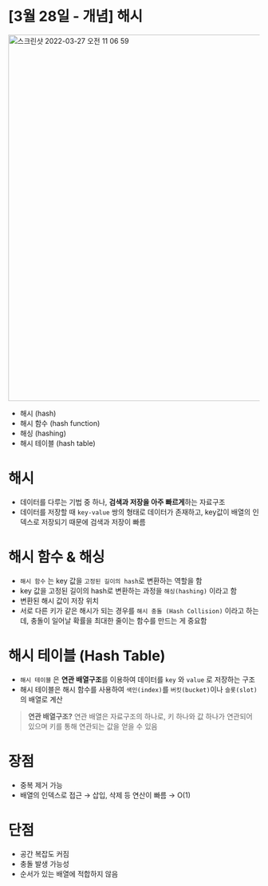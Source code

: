 # [3월 28일 - 개념] 해시

<img width="735" alt="스크린샷 2022-03-27 오전 11 06 59" src="https://user-images.githubusercontent.com/68533016/160398371-1bc6d255-ed30-4f9d-ae5b-8febb706636a.png">

- 해시 (hash)
- 해시 함수 (hash function)
- 해싱 (hashing)
- 해시 테이블 (hash table)

# 해시

- 데이터를 다루는 기법 중 하나, **검색과 저장을 아주 빠르게**하는 자료구조
- 데이터를 저장할 때 `key-value` 쌍의 형태로 데이터가 존재하고, key값이 배열의 인덱스로 저장되기 때문에 검색과 저장이 빠름

# 해시 함수 & 해싱

- `해시 함수` 는 key 값을 `고정된 길이의 hash`로 변환하는 역할을 함
- key 값을 고정된 길이의 hash로 변환하는 과정을 `해싱(hashing)` 이라고 함
- 변환된 해시 값이 저장 위치
- 서로 다른 키가 같은 해시가 되는 경우를 `해시 충돌 (Hash Collision)` 이라고 하는데, 충돌이 일어날 확률을 최대한 줄이는 함수를 만드는 게 중요함

# 해시 테이블 (Hash Table)

- `해시 테이블` 은 **연관 배열구조**를 이용하여 데이터를 `key` 와 `value` 로 저장하는 구조
- 해시 테이블은 해시 함수를 사용하여 `색인(index)`를 `버킷(bucket)`이나 `슬롯(slot)`의 배열로 계산

> **연관 배열구조?**
> 연관 배열은 자료구조의 하나로, 키 하나와 값 하나가 연관되어 있으며 키를 통해 연관되는 값을 얻을 수 있음

# 장점

- 중복 제거 가능
- 배열의 인덱스로 접근 → 삽입, 삭제 등 연산이 빠름 → O(1)

# 단점

- 공간 복잡도 커짐
- 충돌 발생 가능성
- 순서가 있는 배열에 적합하지 않음

